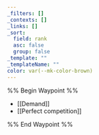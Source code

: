 ```yaml
---
_filters: []
_contexts: []
_links: []
_sort:
  field: rank
  asc: false
  group: false
_template: ""
_templateName: ""
color: var(--mk-color-brown)
---
```

%% Begin Waypoint %%
- [[Demand]]
- [[Perfect competition]]

%% End Waypoint %%
